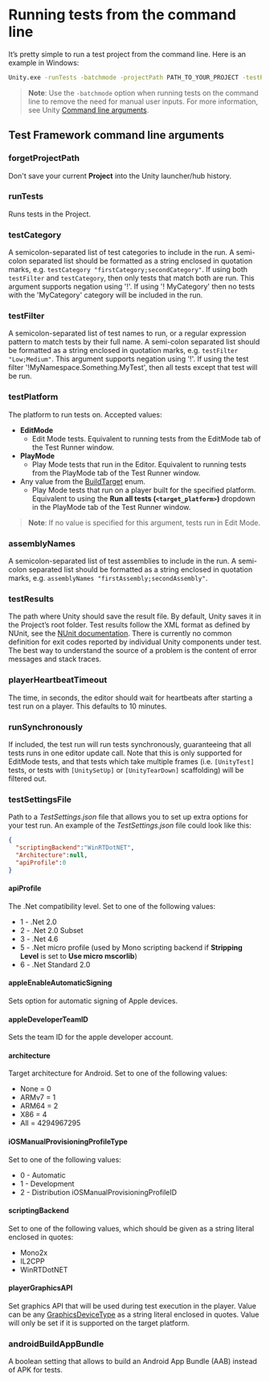 # Running tests from the command line

It’s pretty simple to run a test project from the command line. Here is an example in Windows:

```bash
Unity.exe -runTests -batchmode -projectPath PATH_TO_YOUR_PROJECT -testResults C:\temp\results.xml -testPlatform PS4
```

> **Note**: Use the `-batchmode` option when running tests on the command line to remove the need for manual user
> inputs. For more information, see
> Unity [Command line arguments](https://docs.unity3d.com/Manual/CommandLineArguments.html).

## Test Framework command line arguments

### forgetProjectPath

Don't save your current **Project** into the Unity launcher/hub history.

### runTests

Runs tests in the Project.

### testCategory

A semicolon-separated list of test categories to include in the run. A semi-colon separated list should be formatted as
a string enclosed in quotation marks, e.g. `testCategory "firstCategory;secondCategory"`. If using both `testFilter`
and `testCategory`, then only tests that match both are run. This argument supports negation using '!'. If using '!
MyCategory' then no tests with the 'MyCategory' category will be included in the run.

### testFilter

A semicolon-separated list of test names to run, or a regular expression pattern to match tests by their full name. A
semi-colon separated list should be formatted as a string enclosed in quotation marks, e.g. `testFilter "Low;Medium"`.
This argument supports negation using '!'. If using the test filter '!MyNamespace.Something.MyTest', then all tests
except that test will be run.

### testPlatform

The platform to run tests on. Accepted values:

* **EditMode**
    * Edit Mode tests. Equivalent to running tests from the EditMode tab of the Test Runner window.
* **PlayMode**
    * Play Mode tests that run in the Editor. Equivalent to running tests from the PlayMode tab of the Test Runner
      window.
* Any value from the [BuildTarget](https://docs.unity3d.com/ScriptReference/BuildTarget.html) enum.
    * Play Mode tests that run on a player built for the specified platform. Equivalent to using the **Run all
      tests (`<target_platform>`)** dropdown in the PlayMode tab of the Test Runner window.

> **Note**: If no value is specified for this argument, tests run in Edit Mode.

### assemblyNames

A semicolon-separated list of test assemblies to include in the run. A semi-colon separated list should be formatted as
a string enclosed in quotation marks, e.g. `assemblyNames "firstAssembly;secondAssembly"`.

### testResults

The path where Unity should save the result file. By default, Unity saves it in the Project’s root folder. Test results
follow the XML format as defined by NUnit, see
the [NUnit documentation](https://docs.nunit.org/articles/nunit/technical-notes/usage/Test-Result-XML-Format.html).
There is currently no common definition for exit codes reported by individual Unity components under test. The best way
to understand the source of a problem is the content of error messages and stack traces.

### playerHeartbeatTimeout

The time, in seconds, the editor should wait for heartbeats after starting a test run on a player. This defaults to 10
minutes.

### runSynchronously

If included, the test run will run tests synchronously, guaranteeing that all tests runs in one editor update call. Note
that this is only supported for EditMode tests, and that tests which take multiple frames (i.e. `[UnityTest]` tests, or
tests with `[UnitySetUp]` or `[UnityTearDown]` scaffolding) will be filtered out.

### testSettingsFile

Path to a *TestSettings.json* file that allows you to set up extra options for your test run. An example of the
*TestSettings.json* file could look like this:

```json
{
  "scriptingBackend":"WinRTDotNET",
  "Architecture":null,
  "apiProfile":0
}
```

#### apiProfile

The .Net compatibility level. Set to one of the following values:

- 1 - .Net 2.0
- 2 - .Net 2.0 Subset
- 3 - .Net 4.6
- 5 - .Net micro profile (used by Mono scripting backend if **Stripping Level** is set to **Use micro mscorlib**)
- 6 - .Net Standard 2.0

#### appleEnableAutomaticSigning

Sets option for automatic signing of Apple devices.

#### appleDeveloperTeamID

Sets the team ID for the apple developer account.

#### architecture

Target architecture for Android. Set to one of the following values:

* None = 0
* ARMv7 = 1
* ARM64 = 2
* X86 = 4
* All = 4294967295

#### iOSManualProvisioningProfileType

Set to one of the following values:

* 0 - Automatic
* 1 - Development
* 2 - Distribution iOSManualProvisioningProfileID

#### scriptingBackend

Set to one of the following values, which should be given as a string literal enclosed in quotes:

- Mono2x
- IL2CPP
- WinRTDotNET

#### playerGraphicsAPI

Set graphics API that will be used during test execution in the player. Value can be
any [GraphicsDeviceType](https://docs.unity3d.com/ScriptReference/Rendering.GraphicsDeviceType.html) as a string literal
enclosed in quotes. Value will only be set if it is supported on the target platform.

### androidBuildAppBundle

A boolean setting that allows to build an Android App Bundle (AAB) instead of APK for tests.
